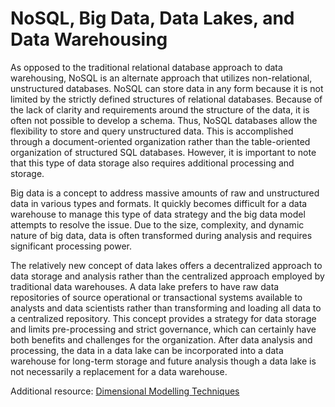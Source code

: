 # NoSQL, Big Data, Data Lakes, and Data Warehousing

As opposed to the traditional relational database approach to data warehousing, NoSQL is an alternate approach that utilizes non-relational, unstructured databases. NoSQL can store data in any form because it is not limited by the strictly defined structures of relational databases. Because of the lack of clarity and requirements around the structure of the data, it is often not possible to develop a schema. Thus, NoSQL databases allow the flexibility to store and query unstructured data. This is accomplished through a document-oriented organization rather than the table-oriented organization of structured SQL databases. However, it is important to note that this type of data storage also requires additional processing and storage.

Big data is a concept to address massive amounts of raw and unstructured data in various types and formats. It quickly becomes difficult for a data warehouse to manage this type of data strategy and the big data model attempts to resolve the issue. Due to the size, complexity, and dynamic nature of big data, data is often transformed during analysis and requires significant processing power.

The relatively new concept of data lakes offers a decentralized approach to data storage and analysis rather than the centralized approach employed by traditional data warehouses. A data lake prefers to have raw data repositories of source operational or transactional systems available to analysts and data scientists rather than transforming and loading all data to a centralized repository. This concept provides a strategy for data storage and limits pre-processing and strict governance, which can certainly have both benefits and challenges for the organization. After data analysis and processing, the data in a data lake can be incorporated into a data warehouse for long-term storage and future analysis though a data lake is not necessarily a replacement for a data warehouse.

Additional resource: 
[Dimensional Modelling Techniques](https://www.kimballgroup.com/data-warehouse-business-intelligence-resources/kimball-techniques/dimensional-modeling-techniques/)